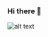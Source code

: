 ### Hi there 👋
![alt text](https://avatars3.githubusercontent.com/u/19397839?s=460&u=3e56f01b76c9c5f768c3b2504a9c7eddab7afd89&v=4)
<!--
**Redace10/Redace10** is a ✨ _special_ ✨ repository because its `README.md` (this file) appears on your GitHub profile.

Here are some ideas to get you started:

- 🔭 I’m currently working on ...
- 🌱 I’m currently learning ...
- 👯 I’m looking to collaborate on ...
- 🤔 I’m looking for help with ...
- 💬 Ask me about ...
- 📫 How to reach me: ...
- 😄 Pronouns: ...
- ⚡ Fun fact: ...
-->
